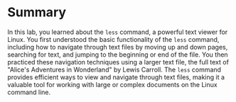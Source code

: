 # Summary

In this lab, you learned about the `less` command, a powerful text viewer for Linux. You first understood the basic functionality of the `less` command, including how to navigate through text files by moving up and down pages, searching for text, and jumping to the beginning or end of the file. You then practiced these navigation techniques using a larger text file, the full text of "Alice's Adventures in Wonderland" by Lewis Carroll. The `less` command provides efficient ways to view and navigate through text files, making it a valuable tool for working with large or complex documents on the Linux command line.
